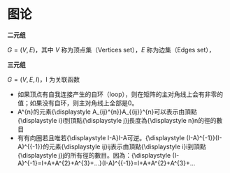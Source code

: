 # 图论



**二元组**

$G = (V, E)$，其中 $V$ 称为顶点集（Vertices set），$E$ 称为边集（Edges set），



**三元组**

$G = (V, E, I)$，I 为关联函数





- 如果顶点有自我连接产生的自环（loop），则在矩阵的主对角线上会有非零的值；如果没有自环，则主对角线上全部是0。
- A^{n}的元素{\displaystyle A_{ij}^{n}}A_{{ij}}^{n}可以表示由頂點{\displaystyle i}i到頂點{\displaystyle j}j長度為{\displaystyle n}n的徑的數目
- 有有向圈若且唯若{\displaystyle I-A}I-A可逆。{\displaystyle (I-A)^{-1}}(I-A)^{{-1}}的元素{\displaystyle ij}ij表示由頂點{\displaystyle i}i到頂點{\displaystyle j}j的所有徑的數目。因為：{\displaystyle (I-A)^{-1}=I+A+A^{2}+A^{3}+...}(I-A)^{{-1}}=I+A+A^{2}+A^{3}+...